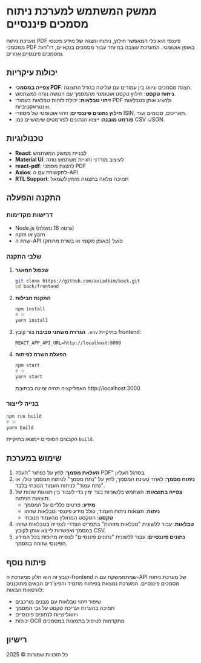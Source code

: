 # ממשק המשתמש למערכת ניתוח מסמכים פיננסיים

מערכת ניתוח PDF פיננסי היא כלי המאפשר חילוץ, ניתוח והצגה של מידע פיננסי ממסמכי PDF באופן אוטומטי.
המערכת עוצבה במיוחד עבור מסמכים בנקאיים, דו"חות ומסמכים פיננסיים אחרים.

## יכולות עיקריות

* **צפייה במסמכי PDF**: הצגת מסמכים וניווט בין עמודים עם שליטה בגודל התצוגה.
* **ניתוח טקסט**: חילוץ טקסט אוטומטי מהמסמך עם הנגשה נוחה למשתמש.
* **זיהוי טבלאות**: יכולת לזהות טבלאות בעמודי PDF ולהציג אותן כטבלאות אינטראקטיביות.
* **חילוץ נתונים פיננסיים**: זיהוי אוטומטי של מספרי ISIN, תאריכים, סכומים ועוד.
* **פורמט מובנה**: ייצוא הנתונים לפורמטים שימושיים כמו CSV וJSON.

## טכנולוגיות

* **React**: לבניית ממשק המשתמש
* **Material UI**: לעיצוב מודרני וחוויית משתמש נוחה
* **react-pdf**: להצגת מסמכי PDF
* **Axios**: לתקשורת עם ה-API
* **RTL Support**: תמיכה מלאה בתצוגה מימין לשמאל

## התקנה והפעלה

### דרישות מקדימות

* Node.js (גרסה 16 ומעלה)
* npm או yarn
* שרת ה-API פועל (באופן מקומי או בשרת מרוחק)

### שלבי התקנה

1. **שכפול המאגר**
   ```bash
   git clone https://github.com/aviadkim/back.git
   cd back/frontend
   ```

2. **התקנת חבילות**
   ```bash
   npm install
   # או
   yarn install
   ```

3. **הגדרת משתני סביבה**
   צור קובץ `.env` בתיקיית frontend:
   ```
   REACT_APP_API_URL=http://localhost:8000
   ```

4. **הפעלת השרת לפיתוח**
   ```bash
   npm start
   # או
   yarn start
   ```
   האפליקציה תהיה זמינה בכתובת http://localhost:3000

### בנייה לייצור

```bash
npm run build
# או
yarn build
```

הקבצים הסופיים יימצאו בתיקיית `build`.

## שימוש במערכת

1. **העלאת מסמך**: לחץ על כפתור "העלה PDF" בסרגל העליון.
2. **ניתוח מסמך**: לאחר טעינת המסמך, לחץ על "נתח מסמך" לניתוח המסמך כולו, או "נתח עמוד" לניתוח העמוד הנוכחי בלבד.
3. **צפייה בתוצאות**: השתמש בלשוניות בצד ימין כדי לעבור בין תצוגות שונות של תוצאות הניתוח:
   * **מידע**: פרטים כלליים על המסמך
   * **ניתוח**: תוצאות ניתוח העמוד, כולל מידע פיננסי וטבלאות שזוהו
   * **טקסט**: הטקסט המחולץ מהעמוד הנוכחי
4. **טבלאות**: עבור ללשונית "טבלאות מזוהות" בתפריט הצדדי לצפייה בטבלאות שזוהו במסמך ואפשרות לייצא אותן לקובץ CSV.
5. **נתונים פיננסיים**: עבור ללשונית "נתונים פיננסיים" לצפייה מרוכזת בכל המידע הפיננסי שזוהה במסמך.

## פיתוח נוסף

קובץ זה הוא חלק ממערכת ה-frontend שמתממשקת עם ה-API של מערכת ניתוח מסמכים פיננסיים. המערכת נמצאת בפיתוח מתמיד והפיצ'רים הבאים מתוכננים לגרסאות הבאות:

* שיפור זיהוי טבלאות עם מבנים מורכבים
* תמיכה בהערות ועריכת טקסט על גבי המסמך
* ויזואליזציות לנתונים פיננסיים
* יכולות OCR מתקדמות לטיפול בתמונות במסמכים

## רישיון

כל הזכויות שמורות © 2025 